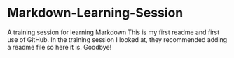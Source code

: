# Markdown-Learning-Session
A training session for learning Markdown
This is my first readme and first use of GitHub. In the training session I looked at, they recommended adding a readme file so here it is.
Goodbye!
